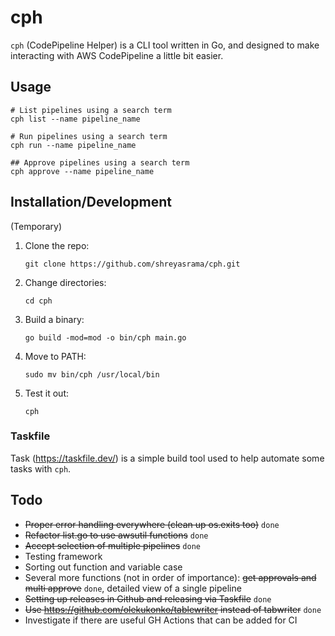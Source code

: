 # cph
`cph` (CodePipeline Helper) is a CLI tool written in Go, and designed to make interacting with AWS CodePipeline a little bit easier.

## Usage
```
# List pipelines using a search term
cph list --name pipeline_name

# Run pipelines using a search term
cph run --name pipeline_name

## Approve pipelines using a search term
cph approve --name pipeline_name
```

## Installation/Development
(Temporary)
1. Clone the repo:

    `git clone https://github.com/shreyasrama/cph.git`

1. Change directories:

    `cd cph`

1. Build a binary:

    `go build -mod=mod -o bin/cph main.go`

1. Move to PATH:

    `sudo mv bin/cph /usr/local/bin`

1. Test it out:

    `cph`

### Taskfile
Task (https://taskfile.dev/) is a simple build tool used to help automate some tasks with `cph`.

## Todo
- ~~Proper error handling everywhere (clean up os.exits too)~~ `done`
- ~~Refactor list.go to use awsutil functions~~ `done`
- ~~Accept selection of multiple pipelines~~ `done`
- Testing framework
- Sorting out function and variable case
- Several more functions (not in order of importance): ~~get approvals and multi approve~~ `done`, detailed view of a single pipeline
- ~~Setting up releases in Github and releasing via Taskfile~~ `done`
- ~~Use https://github.com/olekukonko/tablewriter instead of tabwriter~~ `done`
- Investigate if there are useful GH Actions that can be added for CI
